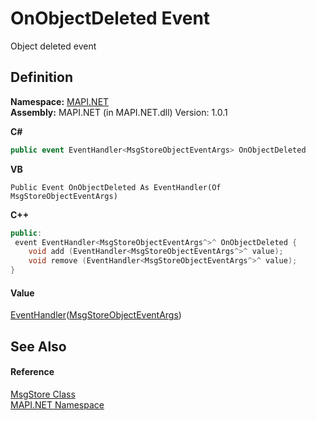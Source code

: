 # OnObjectDeleted Event


Object deleted event



## Definition
**Namespace:** <a href="N_MAPI_NET.md">MAPI.NET</a>  
**Assembly:** MAPI.NET (in MAPI.NET.dll) Version: 1.0.1

**C#**
``` C#
public event EventHandler<MsgStoreObjectEventArgs> OnObjectDeleted
```
**VB**
``` VB
Public Event OnObjectDeleted As EventHandler(Of MsgStoreObjectEventArgs)
```
**C++**
``` C++
public:
 event EventHandler<MsgStoreObjectEventArgs^>^ OnObjectDeleted {
	void add (EventHandler<MsgStoreObjectEventArgs^>^ value);
	void remove (EventHandler<MsgStoreObjectEventArgs^>^ value);
}
```



#### Value
<a href="https://learn.microsoft.com/dotnet/api/system.eventhandler-1" target="_blank" rel="noopener noreferrer">EventHandler</a>(<a href="T_MAPI_NET_MsgStoreObjectEventArgs.md">MsgStoreObjectEventArgs</a>)

## See Also


#### Reference
<a href="T_MAPI_NET_MsgStore.md">MsgStore Class</a>  
<a href="N_MAPI_NET.md">MAPI.NET Namespace</a>  
